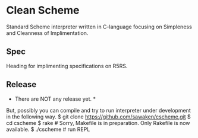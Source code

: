 Clean Scheme
============

Standard Scheme interpreter written in C-language focusing on Simpleness and Cleanness of Implimentation.


Spec
----
Heading for implimenting specifications on R5RS.


Release
-------
* There are NOT any release yet. *

But, possibly you can compile and try to run interpreter under development in the following way.
    $ git clone https://github.com/sawaken/cscheme.git
    $ cd cscheme
    $ rake        # Sorry, Makefile is in preparation. Only Rakefile is now available.
    $ ./cscheme   # run REPL









